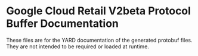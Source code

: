 # Google Cloud Retail V2beta Protocol Buffer Documentation

These files are for the YARD documentation of the generated protobuf files.
They are not intended to be required or loaded at runtime.
